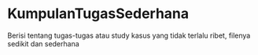 # KumpulanTugasSederhana
Berisi tentang tugas-tugas atau study kasus yang tidak terlalu ribet, filenya sedikit dan sederhana
